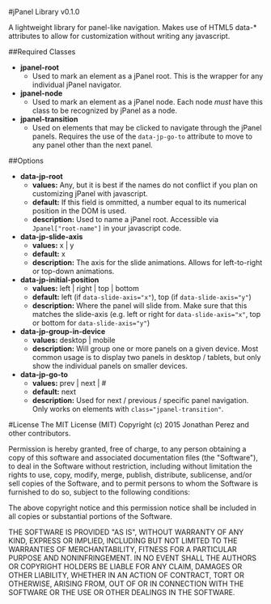 #jPanel Library v0.1.0

A lightweight library for panel-like navigation. Makes use of HTML5 data-* attributes to allow for customization without writing any javascript.

##Required Classes
 - **jpanel-root**
    - Used to mark an element as a jPanel root. This is the wrapper for any individual jPanel navigator.
 - **jpanel-node**
    - Used to mark an element as a jPanel node. Each node _must_ have this class to be recognized by jPanel as a node.
 - **jpanel-transition**
    - Used on elements that may be clicked to navigate through the jPanel panels. Requires the use of the `data-jp-go-to` attribute to move to any panel other than the next panel.

##Options
 - **data-jp-root**
    - **values:** Any, but it is best if the names do not conflict if you plan on customizing jPanel with javascript.
    - **default:** If this field is ommitted, a number equal to its numerical position in the DOM is used.
    - **description:** Used to name a jPanel root. Accessible via `Jpanel["root-name"]` in your javascript code.
  - **data-jp-slide-axis**
    - **values:** x | y
    - **default:** x
    - **description:** The axis for the slide animations. Allows for left-to-right or top-down animations.
  - **data-jp-initial-position**
    - **values:** left | right | top | bottom
    - **default:** left (if `data-slide-axis="x"`), top (if `data-slide-axis="y"`)
    - **description:** Where the panel will slide from. Make sure that this matches the slide-axis (e.g. left or right for `data-slide-axis="x"`, top or bottom for `data-slide-axis="y"`)
  - **data-jp-group-in-device**
    - **values:** desktop | mobile
    - **description:** Will group one or more panels on a given device. Most common usage is to display two panels in desktop / tablets, but only show the individual panels on smaller devices.
  - **data-jp-go-to**
    - **values:** prev | next | #
    - **default:** next
    - **description:** Used for next / previous / specific panel navigation. Only works on elements with `class="jpanel-transition"`.

#License
The MIT License (MIT) Copyright (c) 2015 Jonathan Perez and other contributors.

Permission is hereby granted, free of charge, to any person obtaining a copy of this software and associated documentation files (the "Software"), to deal in the Software without restriction, including without limitation the rights to use, copy, modify, merge, publish, distribute, sublicense, and/or sell copies of the Software, and to permit persons to whom the Software is furnished to do so, subject to the following conditions:

The above copyright notice and this permission notice shall be included in all copies or substantial portions of the Software.

THE SOFTWARE IS PROVIDED "AS IS", WITHOUT WARRANTY OF ANY KIND, EXPRESS OR IMPLIED, INCLUDING BUT NOT LIMITED TO THE WARRANTIES OF MERCHANTABILITY, FITNESS FOR A PARTICULAR PURPOSE AND NONINFRINGEMENT. IN NO EVENT SHALL THE AUTHORS OR COPYRIGHT HOLDERS BE LIABLE FOR ANY CLAIM, DAMAGES OR OTHER LIABILITY, WHETHER IN AN ACTION OF CONTRACT, TORT OR OTHERWISE, ARISING FROM, OUT OF OR IN CONNECTION WITH THE SOFTWARE OR THE USE OR OTHER DEALINGS IN THE SOFTWARE.